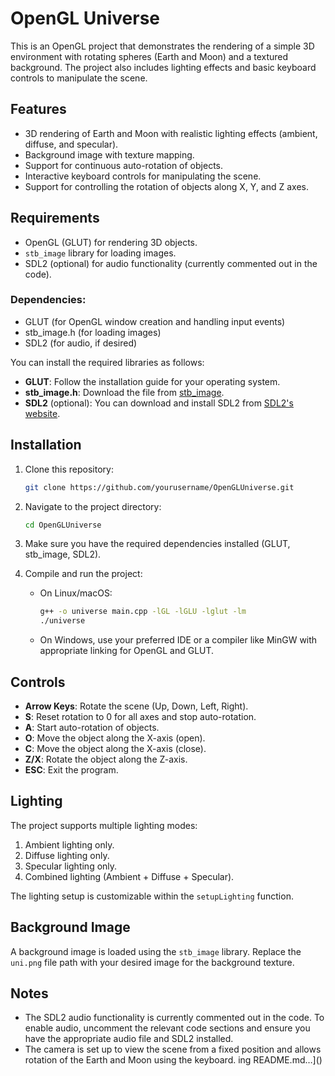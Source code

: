 # OpenGL Universe

This is an OpenGL project that demonstrates the rendering of a simple 3D environment with rotating spheres (Earth and Moon) and a textured background. The project also includes lighting effects and basic keyboard controls to manipulate the scene.

## Features
- 3D rendering of Earth and Moon with realistic lighting effects (ambient, diffuse, and specular).
- Background image with texture mapping.
- Support for continuous auto-rotation of objects.
- Interactive keyboard controls for manipulating the scene.
- Support for controlling the rotation of objects along X, Y, and Z axes.

## Requirements
- OpenGL (GLUT) for rendering 3D objects.
- `stb_image` library for loading images.
- SDL2 (optional) for audio functionality (currently commented out in the code).

### Dependencies:
- GLUT (for OpenGL window creation and handling input events)
- stb_image.h (for loading images)
- SDL2 (for audio, if desired)

You can install the required libraries as follows:
- **GLUT**: Follow the installation guide for your operating system.
- **stb_image.h**: Download the file from [stb_image](https://github.com/nothings/stb).
- **SDL2** (optional): You can download and install SDL2 from [SDL2's website](https://www.libsdl.org/).

## Installation

1. Clone this repository:
    ```bash
    git clone https://github.com/yourusername/OpenGLUniverse.git
    ```

2. Navigate to the project directory:
    ```bash
    cd OpenGLUniverse
    ```

3. Make sure you have the required dependencies installed (GLUT, stb_image, SDL2).

4. Compile and run the project:
    - On Linux/macOS:
      ```bash
      g++ -o universe main.cpp -lGL -lGLU -lglut -lm
      ./universe
      ```
    - On Windows, use your preferred IDE or a compiler like MinGW with appropriate linking for OpenGL and GLUT.

## Controls

- **Arrow Keys**: Rotate the scene (Up, Down, Left, Right).
- **S**: Reset rotation to 0 for all axes and stop auto-rotation.
- **A**: Start auto-rotation of objects.
- **O**: Move the object along the X-axis (open).
- **C**: Move the object along the X-axis (close).
- **Z/X**: Rotate the object along the Z-axis.
- **ESC**: Exit the program.

## Lighting
The project supports multiple lighting modes:
1. Ambient lighting only.
2. Diffuse lighting only.
3. Specular lighting only.
4. Combined lighting (Ambient + Diffuse + Specular).

The lighting setup is customizable within the `setupLighting` function.

## Background Image
A background image is loaded using the `stb_image` library. Replace the `uni.png` file path with your desired image for the background texture.

## Notes
- The SDL2 audio functionality is currently commented out in the code. To enable audio, uncomment the relevant code sections and ensure you have the appropriate audio file and SDL2 installed.
- The camera is set up to view the scene from a fixed position and allows rotation of the Earth and Moon using the keyboard.
ing README.md…]()
